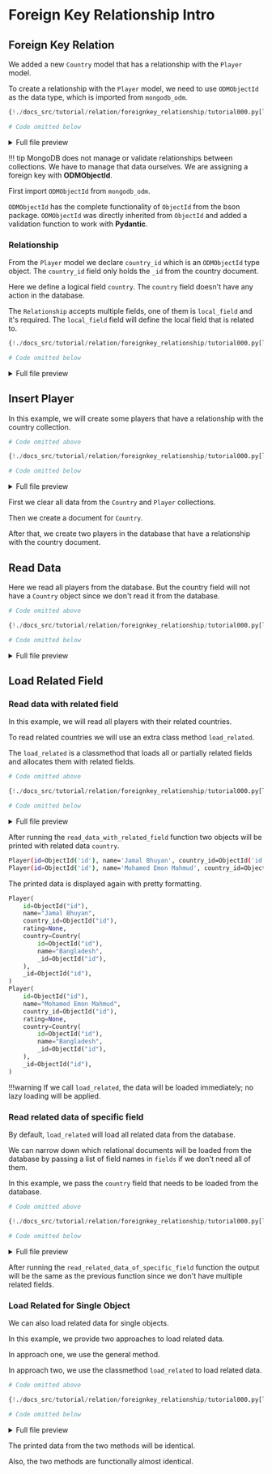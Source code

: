 # Foreign Key Relationship Intro

## Foreign Key Relation

We added a new `Country` model that has a relationship with the `Player` model.

To create a relationship with the `Player` model, we need to use `ODMObjectId` as the data type, which is imported from `mongodb_odm`.

```Python hl_lines="8 15 19"
{!./docs_src/tutorial/relation/foreignkey_relationship/tutorial000.py[ln:1-29]!}

# Code omitted below
```

<details>
<summary>Full file preview</summary>
```Python
{!./docs_src/tutorial/relation/foreignkey_relationship/tutorial000.py!}
```
</details>

!!! tip
    MongoDB does not manage or validate relationships between collections. We have to manage that data ourselves. We are assigning a foreign key with **ODMObjectId**.

First import `ODMObjectId` from `mongodb_odm`.

`ODMObjectId` has the complete functionality of `ObjectId` from the bson package. `ODMObjectId` was directly inherited from `ObjectId` and added a validation function to work with **Pydantic**.

### Relationship

From the `Player` model we declare `country_id` which is an `ODMObjectId` type object. The `country_id` field only holds the `_id` from the country document.

Here we define a logical field `country`. The `country` field doesn't have any action in the database.

The `Relationship` accepts multiple fields, one of them is `local_field` and it's required. The `local_field` field will define the local field that is related to.

```Python hl_lines="9 24"
{!./docs_src/tutorial/relation/foreignkey_relationship/tutorial000.py[ln:1-29]!}

# Code omitted below
```

<details>
<summary>Full file preview</summary>
```Python
{!./docs_src/tutorial/relation/foreignkey_relationship/tutorial000.py!}
```
</details>

## Insert Player

In this example, we will create some players that have a relationship with the country collection.

```Python
# Code omitted above

{!./docs_src/tutorial/relation/foreignkey_relationship/tutorial000.py[ln:37-41]!}

# Code omitted below
```

<details>
<summary>Full file preview</summary>
```Python
{!./docs_src/tutorial/relation/foreignkey_relationship/tutorial000.py!}
```
</details>

First we clear all data from the `Country` and `Player` collections.

Then we create a document for `Country`.

After that, we create two players in the database that have a relationship with the country document.

## Read Data

Here we read all players from the database. But the country field will not have a `Country` object since we don't read it from the database.

```Python
# Code omitted above

{!./docs_src/tutorial/relation/foreignkey_relationship/tutorial000.py[ln:44-47]!}

# Code omitted below
```

<details>
<summary>Full file preview</summary>
```Python
{!./docs_src/tutorial/relation/foreignkey_relationship/tutorial000.py!}
```
</details>

## Load Related Field

### Read data with related field

In this example, we will read all players with their related countries.

To read related countries we will use an extra class method `load_related`.

The `load_related` is a classmethod that loads all or partially related fields and allocates them with related fields.

```Python
# Code omitted above

{!./docs_src/tutorial/relation/foreignkey_relationship/tutorial000.py[ln:50-54]!}

# Code omitted below
```

<details>
<summary>Full file preview</summary>
```Python
{!./docs_src/tutorial/relation/foreignkey_relationship/tutorial000.py!}
```
</details>

After running the `read_data_with_related_field` function two objects will be printed with related data `country`.

```bash
Player(id=ObjectId('id'), name='Jamal Bhuyan', country_id=ObjectId('id'), rating=None, country=Country(id=ObjectId('id'), name='Bangladesh', _id=ObjectId('id')), _id=ObjectId('id'))
Player(id=ObjectId('id'), name='Mohamed Emon Mahmud', country_id=ObjectId('id'), rating=None, country=Country(id=ObjectId('id'), name='Bangladesh', _id=ObjectId('id')), _id=ObjectId('id'))
```

The printed data is displayed again with pretty formatting.

```python
Player(
    id=ObjectId("id"),
    name="Jamal Bhuyan",
    country_id=ObjectId("id"),
    rating=None,
    country=Country(
        id=ObjectId("id"),
        name="Bangladesh",
        _id=ObjectId("id"),
    ),
    _id=ObjectId("id"),
)
Player(
    id=ObjectId("id"),
    name="Mohamed Emon Mahmud",
    country_id=ObjectId("id"),
    rating=None,
    country=Country(
        id=ObjectId("id"),
        name="Bangladesh",
        _id=ObjectId("id"),
    ),
    _id=ObjectId("id"),
)
```

!!!warning
    If we call `load_related`, the data will be loaded immediately; no lazy loading will be applied.

### Read related data of specific field

By default, `load_related` will load all related data from the database.

We can narrow down which relational documents will be loaded from the database by passing a list of field names in `fields` if we don't need all of them.

In this example, we pass the `country` field that needs to be loaded from the database.

```Python
# Code omitted above

{!./docs_src/tutorial/relation/foreignkey_relationship/tutorial000.py[ln:57-61]!}

# Code omitted below
```

<details>
<summary>Full file preview</summary>
```Python
{!./docs_src/tutorial/relation/foreignkey_relationship/tutorial000.py!}
```
</details>

After running the `read_related_data_of_specific_field` function the output will be the same as the previous function since we don't have multiple related fields.

### Load Related for Single Object

We can also load related data for single objects.

In this example, we provide two approaches to load related data.

In approach one, we use the general method.

In approach two, we use the classmethod `load_related` to load related data.

```Python
# Code omitted above

{!./docs_src/tutorial/relation/foreignkey_relationship/tutorial000.py[ln:64-75]!}

# Code omitted below
```

<details>
<summary>Full file preview</summary>
```Python
{!./docs_src/tutorial/relation/foreignkey_relationship/tutorial000.py!}
```
</details>

The printed data from the two methods will be identical.

Also, the two methods are functionally almost identical.

